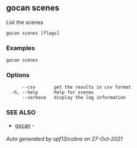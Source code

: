 ## gocan scenes

List the scenes

```
gocan scenes [flags]
```

### Examples

```
gocan scenes
```

### Options

```
      --csv       get the results in csv format
  -h, --help      help for scenes
      --verbose   display the log information
```

### SEE ALSO

* [gocan](gocan.md)	 - 

###### Auto generated by spf13/cobra on 27-Oct-2021

